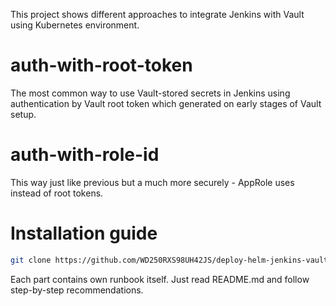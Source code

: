This project shows different approaches to integrate Jenkins with Vault using Kubernetes environment.

# auth-with-root-token
The most common way to use Vault-stored secrets in Jenkins using authentication by Vault root token which generated on early stages of Vault setup.

# auth-with-role-id
This way just like previous but a much more securely - AppRole uses instead of root tokens.

# Installation guide
```bash
git clone https://github.com/WD250RXS98UH42JS/deploy-helm-jenkins-vault-consul.git
```

Each part contains own runbook itself. Just read README.md and follow step-by-step recommendations. 